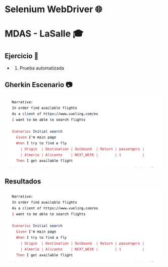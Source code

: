 # Selenium WebDriver 🌐
# MDAS - LaSalle 🎓

## Ejercicio 📇

* 1. Prueba automatizada

## Gherkin Escenario 📷

![Gherkin Scenareo](/images/escenario.PNG)


## Resultados

![IMAGE MAIN 1](/images/escenario.PNG)
